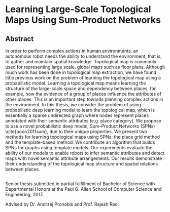 # Learning Large-Scale Topological Maps Using Sum-Product Networks

## Abstract
In order to perform complex actions in human environments, an autonomous robot needs the ability to understand the environment, that is, to gather and maintain spatial knowledge. Topological map is commonly used for representing large scale, global maps such as floor plans. Although much work has been done in topological map extraction, we have found little previous work on the problem of learning the topological map using a probabilistic model. Learning a topological map means learning the structure of the large-scale space and dependency between places, for example, how the evidence of a group of places influence the attributes of other places. This is an important step towards planning complex actions in the environment. In this thesis, we consider the problem of using probabilistic deep learning model to learn the topological map, which is essentially a sparse undirected graph where nodes represent places annotated with their semantic attributes (e.g. place category). We propose to use a novel probabilistic deep model, Sum-Product Networks (SPNs) \cite{poon2011sum}, due to their unique properties. We present two methods for learning topological maps using SPNs: the place grid method and the template-based method. We contribute an algorithm that builds SPNs for graphs using template models. Our experiments evaluate the ability of our models to enable robots to infer semantic attributes and detect maps with novel semantic attribute arrangements. Our results demonstrate their understanding of the topological map structure and spatial relations between places. 

##
Senior thesis submitted in partial fulfillment of Bachelor of Science with Departmental Honors at the Paul G. Allen School of Computer Science and Engineering, 2017.

Advised by Dr. Andrzej Pronobis and Prof. Rajesh Rao.
